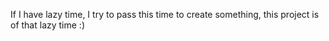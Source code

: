 If I have lazy time, I try to pass this time to create something, this project is of that lazy time :)
